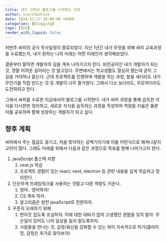 ```yaml
---
title: 내가 깃허브 블로그를 시작하는 이유
author: scorchedrice
date: 2024-11-27 18:00:00 +0800
categories: [Blogging]
tags: [일상]
render_with_liquid: false
---
```


저번주 싸피의 공식 학사일정이 종료되었다. 지난 1년간 내가 무엇을 위해 싸피 교육과정을 수료했는지, 내가 원하는 나의 미래는 어떤 미래인지 생각해보았다.

결론부터 말하면 개발자의 길을 계속 나아가고자 한다. 비전공자인 내가 개발자가 되는 것, 정말 어려운 길이라는 것 알고있다. 주변에서는 학교생활도 열심히 했는데 굳이 그 길을 가야하냐 묻는다. 근데 프로젝트를 진행하며 개발을 하는 과정, 밤을 새더라도 내가 무언가를 직접 만드는 것 등 개발이 너무 즐거웠다. 그래서 다소 늦더라도, 무모하더라도 도전하려고 한다.

그래서 싸피를 수료한 지금에서야 블로그를 시작한다. 내가 싸피 과정을 통해 습득한 지식을 다시한번 정리하고, 새로운 지식을 습득하는 과정을 작성하며 역량을 키움은 물론 이를 공유하며 함께 성장하는 개발자가 되고 싶다.

## 향후 계획
싸피에서 주는 월급도 끊기고, 처음 맞이하는 공백기이기에 이를 어떤식으로 해쳐나갈지 고민이 많다. 그래도 미래를 위해서 다음과 같은 과정으로 목표를 향해 나아가고자 한다.
1. javaScript 풀스택 지향
   1. nest.js 학습
   2. 프로젝트 경험이 있는 react, next, electron 등 관련 내용을 깊게 학습하고 정리한다.
2. 단순하게 프레임워크를 사용하는 것말고 다른 역량도 키운다.
   1. 영어.. 영어하자!
   2. CS 계속 하자.
   3. 알고리즘은 완전 javaScript로 전환하자.
3. 꾸준히 오래하기 위해
   1. 번아웃 없도록 조심하자. 이에 대한 대비가 없어 고생했던 경험을 잊지 말자. 무슨일이 있어도 나의 일상을 잃지 말도록하자.
   2. 사람들을 만나는 것, 감정/육신을 강화할 수 있는 취미 지속적으로 하기(클라이밍, 감정은 추가로 찾아보자)

